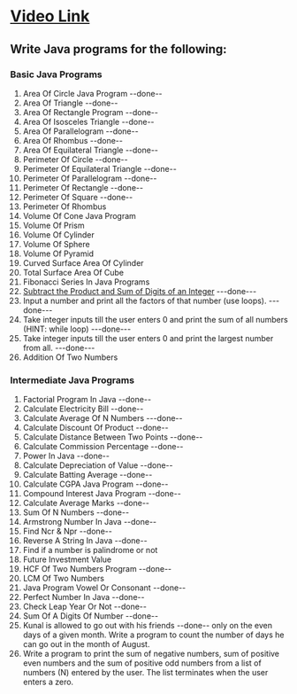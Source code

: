 # [Video Link](https://youtu.be/ldYLYRNaucM)
## Write Java programs for the following: 

### Basic Java Programs
1. Area Of Circle Java Program                --done--  
2. Area Of Triangle                              --done--
3. Area Of Rectangle Program                  --done--
4. Area Of Isosceles Triangle                  --done--
5. Area Of Parallelogram                         --done--
6. Area Of Rhombus                                --done--
7. Area Of Equilateral Triangle                 --done--
8. Perimeter Of Circle                           --done--
9. Perimeter Of Equilateral Triangle          --done--
10. Perimeter Of Parallelogram                --done--
11. Perimeter Of Rectangle                     --done--
12. Perimeter Of Square                         --done--
13. Perimeter Of Rhombus
14. Volume Of Cone Java Program
15. Volume Of Prism
16. Volume Of Cylinder
17. Volume Of Sphere
18. Volume Of Pyramid
19. Curved Surface Area Of Cylinder
20. Total Surface Area Of Cube
21. Fibonacci Series In Java Programs
22. [Subtract the Product and Sum of Digits of an Integer](https://leetcode.com/problems/subtract-the-product-and-sum-of-digits-of-an-integer/)             ---done---
23. Input a number and print all the factors of that number (use loops).     ---done---
24. Take integer inputs till the user enters 0 and print the sum of all numbers
(HINT: while loop)   ---done---
25. Take integer inputs till the user enters 0 and print the largest number from
all.     ---done---
26. Addition Of Two Numbers

### Intermediate Java Programs
1. Factorial Program In Java                            --done--
2. Calculate Electricity Bill                             --done--
3. Calculate Average Of N Numbers                      ---done--
4. Calculate Discount Of Product                        --done--
5. Calculate Distance Between Two Points             --done--
6. Calculate Commission Percentage                    --done--   
7. Power In Java                                           --done--     
8. Calculate Depreciation of Value                      --done--
9. Calculate Batting Average                            --done--
10. Calculate CGPA Java Program                        --done--
11. Compound Interest Java Program                   --done--
12. Calculate Average Marks                             --done--
13. Sum Of N Numbers                                      --done--
14. Armstrong Number In Java                            --done--
15. Find Ncr & Npr                                    --done--                                
16. Reverse A String In Java                            --done--
17. Find if a number is palindrome or not 
18. Future Investment Value
19. HCF Of Two Numbers Program                       --done--
20. LCM Of Two Numbers
21. Java Program Vowel Or Consonant                 --done--
22. Perfect Number In Java                          --done--
23. Check Leap Year Or Not                      --done--
24. Sum Of A Digits Of Number                   --done--
25. Kunal is allowed to go out with his friends     --done--     only on the even days of a given month. Write a program to count the number of days he can go out in the month of August.
26. Write a program to print the sum of negative numbers, sum of positive even numbers and the sum of positive odd numbers from a list of numbers (N) entered by the user. The list terminates when the user enters a zero.
